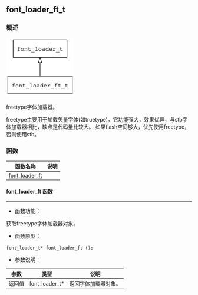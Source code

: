 ## font\_loader\_ft\_t
### 概述
![image](images/font_loader_ft_t_0.png)

 freetype字体加载器。

 freetype主要用于加载矢量字体(如truetype)，它功能强大，效果优异，与stb字体加载器相比，缺点是代码量比较大。
 如果flash空间够大，优先使用freetype，否则使用stb。

### 函数
<p id="font_loader_ft_t_methods">

| 函数名称 | 说明 | 
| -------- | ------------ | 
| <a href="#font_loader_ft_t_font_loader_ft">font\_loader\_ft</a> |  |
#### font\_loader\_ft 函数
-----------------------

* 函数功能：

> <p id="font_loader_ft_t_font_loader_ft">
 获取freetype字体加载器对象。



* 函数原型：

```
font_loader_t* font_loader_ft ();
```

* 参数说明：

| 参数 | 类型 | 说明 |
| -------- | ----- | --------- |
| 返回值 | font\_loader\_t* | 返回字体加载器对象。 |
